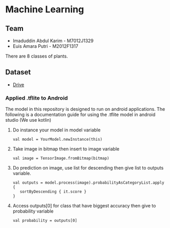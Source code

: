 # Machine Learning 

## Team
- Imaduddin Abdul Karim - M7012J1329
- Euis Amara Putri - M2012F1317

There are 8 classes of plants.

## Dataset
- [Drive](https://drive.google.com/drive/folders/1ajFgqdUiTkwgOUJZMjuOZV8tDweemG49?usp=sharing)

### Applied .tflite to Android
The model in this repository is designed to run on android applications. The following is a documentation guide for using the .tflite model in android studio (We use kotlin)
1. Do instance your model in model variable
   ```
   val model = YourModel.newInstance(this)
   ```
2. Take image in bitmap then insert to image variable
   ```
   val image = TensorImage.fromBitmap(bitmap)
   ```
3. Do prediction on image, use list for descending then give list to outputs variable.
   ```
   val outputs = model.process(image).probabilityAsCategoryList.apply {
      sortByDescending { it.score }
   }
   ```
4. Access outputs[0] for class that have biggest accuracy then give to probability variable
   ```
   val probability = outputs[0]
   ```
